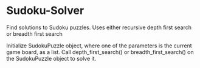# Sudoku-Solver
Find solutions to Sudoku puzzles. Uses either recursive depth first search or breadth first search

Initialize SudokuPuzzle object, where one of the parameters is the current game board, as a list.
Call depth_first_search() or breadth_first_search() on the SudokuPuzzle object to solve it.
